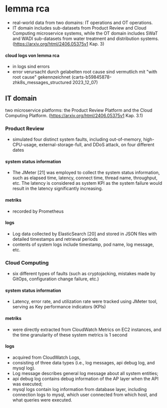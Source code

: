 # lemma rca
- real-world data from two domains: IT operations and OT operations.
- IT domain includes sub-datasets from Product Review and Cloud Computing microservice systems, while the OT domain includes SWaT and WADI sub-datasets from water treatment and distribution systems.
(https://arxiv.org/html/2406.05375v1 Kap. 3)

#### cloud logs von lemma rca
- in logs sind errors  
- error verursacht durch gelabelten root cause sind vermutlich mit "with root cause" gekennzeichnet (carts-b59845878-zhk8s_messages_structured 2023_12_07)

##  IT domain

two microservice platforms: the Product Review Platform and the Cloud Computing Platform.
(https://arxiv.org/html/2406.05375v1 Kap. 3.1)

### Product Review
- simulated four distinct system faults, including out-of-memory, high-CPU-usage, external-storage-full, and DDoS attack, on four different dates

#### system status information
- The JMeter [21] was employed to collect the system status information, such as elapsed time, latency, connect time, thread name, throughput, etc. The latency is considered as system KPI as the system failure would result in the latency significantly increasing.

#### metriks
- recorded by Prometheus

#### logs
- Log data collected by ElasticSearch [20] and stored in JSON files with detailed timestamps and retrieval periods
- contents of system logs include timestamp, pod name, log message, etc.

### Cloud Computing
- six different types of faults (such as cryptojacking, mistakes made by GitOps, configuration change failure, etc.)

#### system status information
- Latency, error rate, and utilization rate were tracked using JMeter tool, serving as Key performance indicators (KPIs)

#### metriks
- were directly extracted from CloudWatch Metrics on EC2 instances, and the time granularity of these system metrics is 1 second

#### logs
- acquired from CloudWatch Logs, 
- consisting of three data types (i.e., log messages, api debug log, and mysql log). 
- Log message describes general log message about all system entities; 
- api debug log contains debug information of the AP layer when the API was executed; 
- mysql logs contain log information from database layer, including connection logs to mysql, which user connected from which host, and what queries were executed.